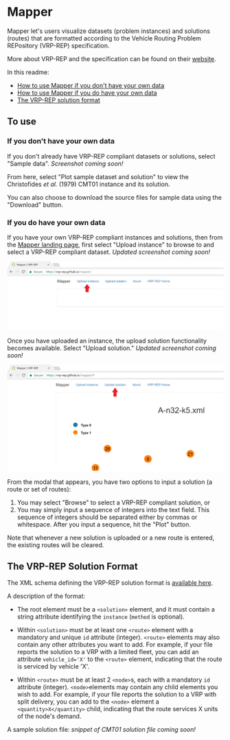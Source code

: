 # Mapper
Mapper let's users visualize datasets (problem instances) and solutions (routes) that are formatted according to the Vehicle Routing Problem REPository (VRP-REP) specification.

More about VRP-REP and the specification can be found on their [website](http://vrp-rep.org/).

In this readme:
 - [How to use Mapper if you don't have your own data](#dont-have-data)
 - [How to use Mapper if you do have your own data](#do-have-data)
 - [The VRP-REP solution format](#sol-format)

## To use
<a name="dont-have-data"></a>
### If you don't have your own data
If you don't already have VRP-REP compliant datasets or solutions, select "Sample data".
*Screenshot coming soon!*

From here, select "Plot sample dataset and solution" to view the Christofides *et al.* (1979) CMT01 instance and its solution.

You can also choose to download the source files for sample data using the "Download" button.

<a name="do-have-data"></a>
### If you do have your own data
If you have your own VRP-REP compliant instances and solutions, then from the [Mapper landing page](https://vrp-rep.github.io/mapper/), first select "Upload instance" to browse to and select a VRP-REP compliant dataset.
*Updated screenshot coming soon!*

![Upload instance][uploadInstance]

[uploadInstance]: ./assets/images/uploadInstance.PNG "Upload instance"

Once you have uploaded an instance, the upload solution functionality becomes available.
Select "Upload solution."
*Updated screenshot coming soon!*

![Upload solution][uploadSolution]

[uploadSolution]: ./assets/images/uploadSolution.PNG "Upload solution"

From the modal that appears, you have two options to input a solution (a route or set of routes):
 1. You may select "Browse" to select a VRP-REP compliant solution, or
 2. You may simply input a sequence of integers into the text field. This sequence of integers should be separated either by commas or whitespace. After you input a sequence, hit the "Plot" button.

Note that whenever a new solution is uploaded or a new route is entered, the existing routes will be cleared.

<a name="sol-format"></a>
## The VRP-REP Solution Format
The XML schema defining the VRP-REP solution format is [available here](http://vrp-rep.org/resources/download/6).

A description of the format:
 - The root element must be a `<solution>` element, and it must contain a string attribute identifying the `instance` (`method` is optional).

 - Within `<solution>` must be at least one `<route>` element with a mandatory and unique `id` attribute (integer). `<route>` elements may also contain any other attributes you want to add. For example, if your file reports the solution to a VRP with a limited fleet, you can add an attribute `vehicle_id='X'` to the `<route>` element, indicating that the route is serviced by vehicle 'X'.

 - Within `<route>` must be at least 2 `<node>`s, each with a mandatory `id` attribute (integer). `<node>`elements may contain any child elements you wish to add. For example, if your file reports the solution to a VRP with split delivery, you can add to the `<node>` element a `<quantity>X</quantity>` child, indicating that the route services X units of the node's demand.
 
A sample solution file:
*snippet of CMT01 solution file coming soon!*
